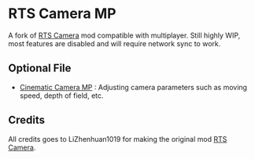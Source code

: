 # RTS Camera MP
A fork of [RTS Camera](https://github.com/lzh-mb-mod/RTSCamera) mod compatible with multiplayer. 
Still highly WIP, most features are disabled and will require network sync to work.

## Optional File
- [Cinematic Camera MP](https://github.com/Lkoinw/CinematicCamera/tree/e1.0.0.mp) : Adjusting camera parameters such as moving speed, depth of field, etc.

## Credits
All credits goes to LiZhenhuan1019 for making the original mod [RTS Camera](https://github.com/lzh-mb-mod/RTSCamera).
